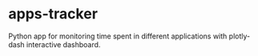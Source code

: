 # apps-tracker
Python app for monitoring time spent in different applications with plotly-dash interactive dashboard.
